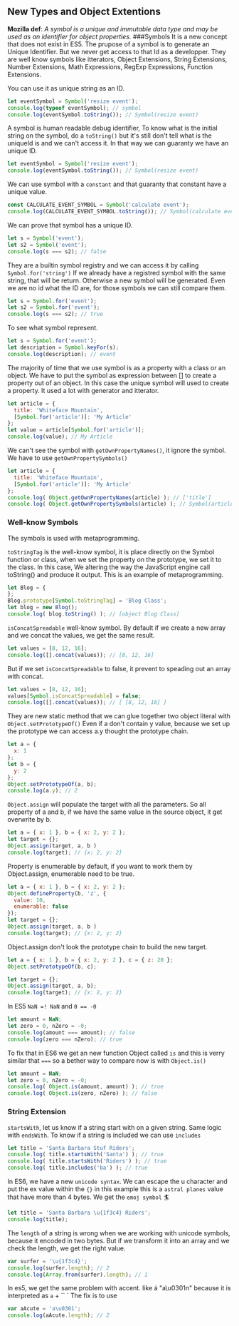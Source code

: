 ## New Types and Object Extentions
<b>Mozilla def</b>:
<i>A symbol is a unique and immutable data type and may be used as an identifier for object properties.</i>
###Symbols
It is a new concept that does not exist in ES5. The prupose of a symbol is to generate an Unique Identifier. But we never get access to that Id as a developper. They are well know symbols like itterators, Object Extensions, String Extensions, Number Extensions,  Math Expressions, RegExp Expressions, Function Extensions.

You can use it as unique string as an ID.

```js
let eventSymbol = Symbol('resize event');
console.log(typeof eventSymbol); // symbol
console.log(eventSymbol.toString()); // Symbol(resize event)
```
A symbol is human readable debug identifier, To know what is the initial string on the symbol, do a `toString()` but it's still don't tell what is the uniqueId is and we can't access it. In that way we can guaranty we have an unique ID.
```js
let eventSymbol = Symbol('resize event');
console.log(eventSymbol.toString()); // Symbol(resize event)
```
We can use symbol with a `constant` and that guaranty that constant have a unique value.
```js
const CALCULATE_EVENT_SYMBOL = Symbol('calculate event');
console.log(CALCULATE_EVENT_SYMBOL.toString()); // Symbol(calculate event)
```

We can prove that symbol has a unique ID.
```js
let s = Symbol('event');
let s2 = Symbol('event');
console.log(s === s2); // false
```
They are a builtin symbol registry and we can access it by calling `Symbol.for('string')` If we already have a registred symbol with the same string, that will be return. Otherwise a new symbol will be generated. Even we are no id what the ID are, for those symbols we can still compare them.

```js
let s = Symbol.for('event');
let s2 = Symbol.for('event');
console.log(s === s2); // true
```
To see what symbol represent.
```js
let s = Symbol.for('event');
let description = Symbol.keyFor(s);
console.log(description); // event
```

The majority of time that we use symbol is as a property with a class or an object. We have to put the symbol as expression between [] to create a property out of an object. In this case the unique symbol will used to create a property. It used a lot with generator and itterator.

```js
let article = {
  title: 'Whiteface Mountain',
  [Symbol.for('article')]: 'My Article'
};
let value = article[Symbol.for('article')];
console.log(value); // My Article
```
We can't see the symbol with `getOwnPropertyNames()`, it ignore the symbol. We have to use `getOwnPropertySymbols()`
```js
let article = {
  title: 'Whiteface Mountain',
  [Symbol.for('article')]: 'My Article'
};
console.log( Object.getOwnPropertyNames(article) ); // ['title']
console.log( Object.getOwnPropertySymbols(article) ); // Symbol(article)
```
### Well-know Symbols
The symbols is used with metaprogramming.

`toStringTag` is the well-know symbol, it is place directly on the Symbol function or class, when we set the property on the prototype, we set it to the class. In this case, We altering the way the JavaScript engine call toString() and produce it output. This is an example of metaprogramming.
```js
let Blog = {
};
Blog.prototype[Symbol.toStringTag] = 'Blog Class';
let blog = new Blog();
console.log( blog.toString() ); // [object Blog Class]
```
`isConcatSpreadable` well-know symbol. By default if we create a new array and we concat the values, we get the same result.
```js
let values = [8, 12, 16];
console.log([].concat(values)); // [8, 12, 16]
```
But if we set `isConcatSpreadable` to false, it prevent to speading out an array with concat.
```js
let values = [8, 12, 16];
values[Symbol.isConcatSpreadable] = false;
console.log([].concat(values)); // [ [8, 12, 16] ]
```
They are new static method that we can glue together two object literal with `Object.setPrototypeOf()` Even if a don't contain y value, because we set up the prototype we can access a.y thought the prototype chain.

```js
let a = {
  x: 1
};
let b = {
  y: 2
};
Object.setPrototypeOf(a, b);
console.log(a.y); // 2
```
`Object.assign` will populate the target with all the parameters. So all property of a and b, if we have the same value in the source object, it get overwrite by b.
```js
let a = { x: 1 }, b = { x: 2, y: 2 };
let target = {};
Object.assign(target, a, b )
console.log(target); // {x: 2, y: 2}
```
Property is enumerable by default, if you want to work them by Object.assign, enumerable need to be true.
```js
let a = { x: 1 }, b = { x: 2, y: 2 };
Object.defineProperty(b, 'z', {
  value: 10,
  enumerable: false
});
let target = {};
Object.assign(target, a, b )
console.log(target); // {x: 2, y: 2}
```
Object.assign don't look the prototype chain to build the new target.
```js
let a = { x: 1 }, b = { x: 2, y: 2 }, c = { z: 20 };
Object.setPrototypeOf(b, c);

let target = {};
Object.assign(target, a, b);
console.log(target); // {x: 2, y: 2}
```
In ES5 `NaN =! NaN` and `0 == -0`
```js
let amount = NaN;
let zero = 0, nZero = -0;
console.log(amount === amount); // false
console.log(zero === nZero); // true
```
To fix that in ES6 we get an new function Object called `is` and this is verry similar that `===` so a bether way to compare now is with `Object.is()`
```js
let amount = NaN;
let zero = 0, nZero = -0;
console.log( Object.is(amount, amount) ); // true
console.log( Object.is(zero, nZero) ); // false
```
### String Extension

`startsWith`, let us know if a string start with on a given string. Same logic with `endsWith`. To know if a string is included we can use `includes`
```js
let title = 'Santa Barbara Stuf Riders';
console.log( title.startsWith('Santa') ); // true
console.log( title.startsWith('Riders') ); // true
console.log( title.includes('ba') ); // true
```
In ES6, we have a new `unicode syntax`. We can escape the u character and put the ex value within the `{}` in this example this is a `astral planes` value that have more than 4 bytes. We get the `emoj symbol` :surfer:

```js
let title = 'Santa Barbara \u{1f3c4} Riders';
console.log(title);
```
The `length` of a string is wrong when we are working with unicode symbols, because it encoded in two bytes. But if we transform it into an array and we check the length, we get the right value.
```js
var surfer = '\u{1f3c4}';
console.log(surfer.length); // 2
console.log(Array.from(surfer).length); // 1
```

In es5, we get the same problem with accent. like á "a\u0301n" because it is interpreted as `a` + `` `  The fix is to use

```js
var aAcute = 'a\u0301';
console.log(aAcute.length); // 2
```
